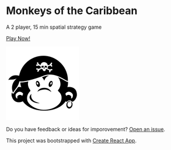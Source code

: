 # Monkeys of the Caribbean

A 2 player, 15 min spatial strategy game

[Play Now!](https://skedwards88.github.io/monkeys/)

![Monkey](src/images/monkey_3.svg)

Do you have feedback or ideas for imporovement? [Open an issue](https://github.com/skedwards88/monkeys/issues/new).

This project was bootstrapped with [Create React App](https://github.com/facebook/create-react-app).
